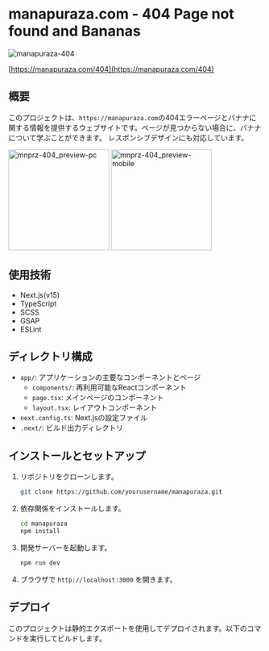 # manapuraza.com - 404 Page not found and Bananas

![manapuraza-404](https://github.com/user-attachments/assets/6250b42e-c2dd-4087-9e7d-4245b6282d06)

[https://manapuraza.com/404](https://manapuraza.com/404)

## 概要

このプロジェクトは、`https://manapuraza.com`の404エラーページとバナナに関する情報を提供するウェブサイトです。ページが見つからない場合に、バナナについて学ぶことができます。
レスポンシブデザインにも対応しています。

<img src="https://github.com/user-attachments/assets/65340e52-5543-42a3-a88d-37a895a9205b" alt="mnprz-404_preview-pc" width="200" /> <img src="https://github.com/user-attachments/assets/f040323b-d9a0-4c57-8525-1a831d04e598" alt="mnprz-404_preview-mobile" width="200" />

## 使用技術

- Next.js(v15)
- TypeScript
- SCSS
- GSAP
- ESLint

## ディレクトリ構成

- `app/`: アプリケーションの主要なコンポーネントとページ
  - `components/`: 再利用可能なReactコンポーネント
  - `page.tsx`: メインページのコンポーネント
  - `layout.tsx`: レイアウトコンポーネント
- `next.config.ts`: Next.jsの設定ファイル
- `.next/`: ビルド出力ディレクトリ

## インストールとセットアップ

1. リポジトリをクローンします。

   ```bash
   git clone https://github.com/yourusername/manapuraza.git
   ```

2. 依存関係をインストールします。

   ```bash
   cd manapuraza
   npm install
   ```

3. 開発サーバーを起動します。

   ```bash
   npm run dev
   ```

4. ブラウザで `http://localhost:3000` を開きます。

## デプロイ

このプロジェクトは静的エクスポートを使用してデプロイされます。以下のコマンドを実行してビルドします。
